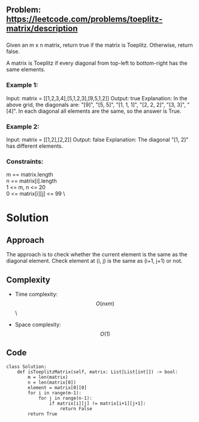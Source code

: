 ## Problem: https://leetcode.com/problems/toeplitz-matrix/description
### 
Given an m x n matrix, return true if the matrix is Toeplitz. Otherwise, return false.

A matrix is Toeplitz if every diagonal from top-left to bottom-right has the same elements.

### Example 1:
Input: matrix = [[1,2,3,4],[5,1,2,3],[9,5,1,2]]
Output: true
Explanation:
In the above grid, the diagonals are:
"[9]", "[5, 5]", "[1, 1, 1]", "[2, 2, 2]", "[3, 3]", "[4]".
In each diagonal all elements are the same, so the answer is True.

### Example 2:
Input: matrix = [[1,2],[2,2]]
Output: false
Explanation:
The diagonal "[1, 2]" has different elements.

### Constraints:
m == matrix.length \
n == matrix[i].length \
1 <= m, n <= 20 \
0 <= matrix[i][j] <= 99 \

# Solution

## Approach
The approach is to check whether the current element is the same as the diagonal element. Check element at (i, j) is the same as (i+1, j+1) or not.

## Complexity
- Time complexity:
$$O(n x m)$$ \

- Space complexity:
$$O(1)$$

## Code
```python3 []
class Solution:
    def isToeplitzMatrix(self, matrix: List[List[int]]) -> bool:
        m = len(matrix)
        n = len(matrix[0])
        element = matrix[0][0]
        for i in range(m-1):
            for j in range(n-1):
                if matrix[i][j] != matrix[i+1][j+1]:
                    return False
        return True
```
